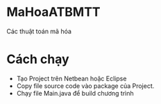 # MaHoaATBMTT
 Các thuật toán mã hóa 

# Cách chạy

- Tạo Project trên Netbean hoặc Eclipse
- Copy file source code vào package của Project.
- Chạy file Main.java để build chương trình

